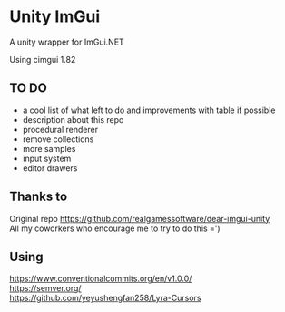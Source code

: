 # Unity ImGui
A unity wrapper for ImGui.NET

Using cimgui 1.82

## TO DO

- a cool list of what left to do and improvements with table if possible
- description about this repo
- procedural renderer
- remove collections
- more samples
- input system
- editor drawers

## Thanks to  
Original repo https://github.com/realgamessoftware/dear-imgui-unity  
All my coworkers who encourage me to try to do this =')  

## Using 
https://www.conventionalcommits.org/en/v1.0.0/  
https://semver.org/  
https://github.com/yeyushengfan258/Lyra-Cursors  